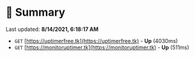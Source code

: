 # 📖 Summary
Last updated: **8/14/2021, 6:18:17 AM**

- `GET` [https://uptimerfree.tk](https://uptimerfree.tk) - **Up** (4030ms)
- `GET` [https://monitoruptimer.tk](https://monitoruptimer.tk) - **Up** (511ms)

